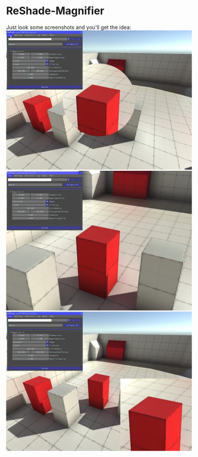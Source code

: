 # ReShade-Magnifier

Just look some screenshots and you'll get the idea:
![alt text](https://raw.githubusercontent.com/mhgar/ReShade-Magnifier/master/scope.jpg "Scope-like")
![alt text](https://raw.githubusercontent.com/mhgar/ReShade-Magnifier/master/fullscreen.jpg "Fullscreen zoom")
![alt text](https://raw.githubusercontent.com/mhgar/ReShade-Magnifier/master/corner_peek.jpg "Offset zoomed area")
